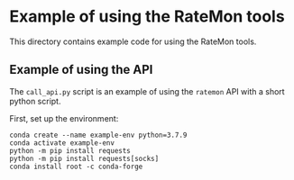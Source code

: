 # Example of using the RateMon tools

This directory contains example code for using the RateMon tools.

## Example of using the API

The `call_api.py` script is an example of using the `ratemon` API with a short python script.

First, set up the environment:
```
conda create --name example-env python=3.7.9
conda activate example-env
python -m pip install requests
python -m pip install requests[socks]
conda install root -c conda-forge
```
